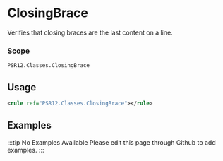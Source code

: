 # ClosingBrace

Verifies that closing braces are the last content on a line.

### Scope

`PSR12.Classes.ClosingBrace`

## Usage

```xml
<rule ref="PSR12.Classes.ClosingBrace"></rule>
```

## Examples

:::tip No Examples Available
Please edit this page through Github to add examples.
:::